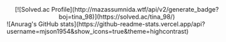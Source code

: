 <div align="center">
 [![Solved.ac Profile](http://mazassumnida.wtf/api/v2/generate_badge?boj=tina_98)](https://solved.ac/tina_98/)</br>
</div>
 ![Anurag's GitHub stats](https://github-readme-stats.vercel.app/api?username=mjson1954&show_icons=true&theme=highcontrast)



<!--
**mjson1954/mjson1954** is a ✨ _special_ ✨ repository because its `README.md` (this file) appears on your GitHub profile.

Here are some ideas to get you started:

- 🔭 I’m currently working on ...
- 🌱 I’m currently learning ...
- 👯 I’m looking to collaborate on ...
- 🤔 I’m looking for help with ...
- 💬 Ask me about ...
- 📫 How to reach me: ...
- 😄 Pronouns: ...
- ⚡ Fun fact: ...
-->
